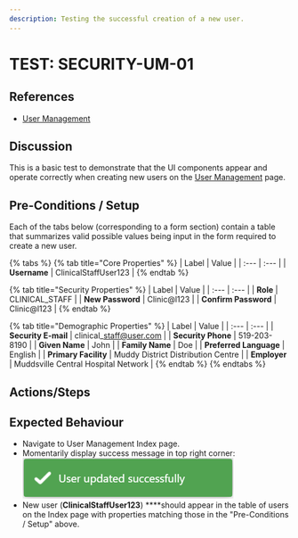 ```yaml
---
description: Testing the successful creation of a new user.
---
```


# TEST: SECURITY-UM-01

## References

* [User Management](../../../../operations/security-administration/user-management.md)

## Discussion

This is a basic test to demonstrate that the UI components appear and operate correctly when creating new users on the [User Management](../../../../operations/security-administration/user-management.md) page.

## Pre-Conditions / Setup

Each of the tabs below \(corresponding to a form section\) contain a table that summarizes valid possible values being input in the form required to create a new user.

{% tabs %}
{% tab title="Core Properties" %}
| Label | Value |
| :--- | :--- |
| **Username** | ClinicalStaffUser123 |
{% endtab %}

{% tab title="Security Properties" %}
| Label | Value |
| :--- | :--- |
| **Role** | CLINICAL\_STAFF |
| **New Password** | Clinic@l123 |
| **Confirm Password** | Clinic@l123 |
{% endtab %}

{% tab title="Demographic Properties" %}
| Label | Value |
| :--- | :--- |
| **Security E-mail** | clinical\_staff@user.com |
| **Security Phone** | 519-203-8190 |
| **Given Name** | John |
| **Family Name** | Doe |
| **Preferred Language** | English |
| **Primary Facility** | Muddy District Distribution Centre |
| **Employer**  | Muddsville Central Hospital Network |
{% endtab %}
{% endtabs %}

## Actions/Steps



## Expected Behaviour

* Navigate to User Management Index page.
* Momentarily display success message in top right corner: ![](../../../../../.gitbook/assets/user_successtoast.png) 
* New user \(**ClinicalStaffUser123**\) ****should appear in the table of users on the Index page with properties matching those in the "Pre-Conditions / Setup" above.



